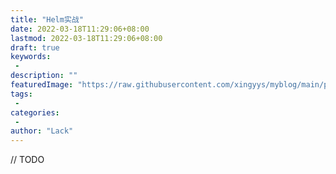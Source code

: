 ```yaml
---
title: "Helm实战"
date: 2022-03-18T11:29:06+08:00
lastmod: 2022-03-18T11:29:06+08:00
draft: true
keywords: 
 -
description: ""
featuredImage: "https://raw.githubusercontent.com/xingyys/myblog/main/posts/images/featured-image.png"
tags: 
 - 
categories: 
 -
author: "Lack"
---
```


<!--more-->
// TODO
